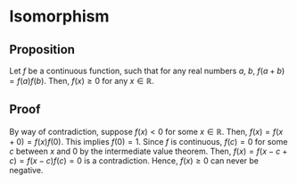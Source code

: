 # Isomorphism

## Proposition
Let $f$ be a continuous function, such that for any real numbers $a$, $b$, $f(a + b) = f(a)f(b)$.
Then, $f(x) \geq 0$ for any $x\in\mathbb{R}$.

## Proof
By way of contradiction, suppose $f(x) < 0$ for some $x\in\mathbb{R}$.
Then, $f(x) = f(x + 0) = f(x)f(0)$. This implies $f(0) = 1$.
Since $f$ is continuous, $f(c) = 0$ for some $c$ between $x$ and $0$
by the intermediate value theorem. Then, $f(x) = f(x - c + c) = f(x - c)f(c) = 0$
is a contradiction. Hence, $f(x)\geq 0$ can never be negative.

